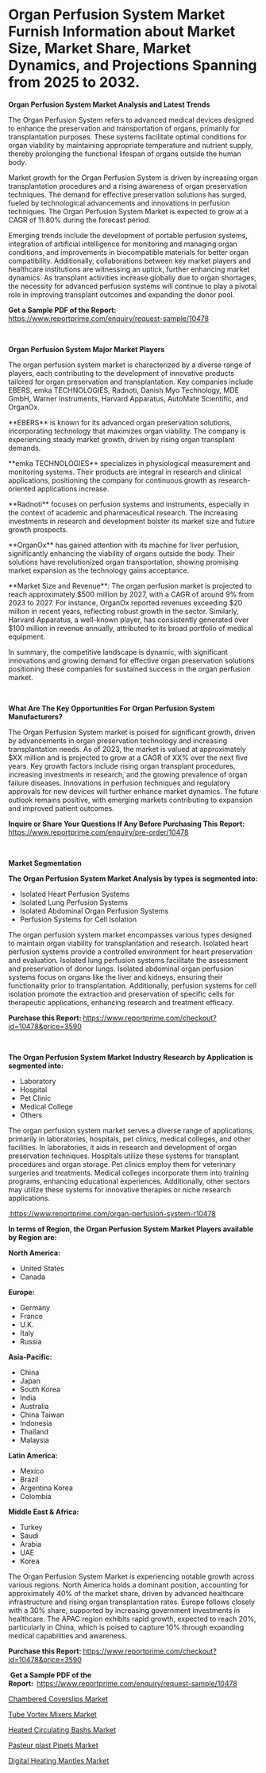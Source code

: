 <p><h1>Organ Perfusion System Market Furnish Information about Market Size, Market Share, Market Dynamics, and Projections Spanning from 2025 to 2032.</h1></p><p><strong>Organ Perfusion System Market Analysis and Latest Trends</strong></p>
<p><p>The Organ Perfusion System refers to advanced medical devices designed to enhance the preservation and transportation of organs, primarily for transplantation purposes. These systems facilitate optimal conditions for organ viability by maintaining appropriate temperature and nutrient supply, thereby prolonging the functional lifespan of organs outside the human body.</p><p>Market growth for the Organ Perfusion System is driven by increasing organ transplantation procedures and a rising awareness of organ preservation techniques. The demand for effective preservation solutions has surged, fueled by technological advancements and innovations in perfusion techniques. The Organ Perfusion System Market is expected to grow at a CAGR of 11.80% during the forecast period. </p><p>Emerging trends include the development of portable perfusion systems, integration of artificial intelligence for monitoring and managing organ conditions, and improvements in biocompatible materials for better organ compatibility. Additionally, collaborations between key market players and healthcare institutions are witnessing an uptick, further enhancing market dynamics. As transplant activities increase globally due to organ shortages, the necessity for advanced perfusion systems will continue to play a pivotal role in improving transplant outcomes and expanding the donor pool.</p></p>
<p><strong>Get a Sample PDF of the Report:&nbsp;</strong> <a href="https://www.reportprime.com/enquiry/request-sample/10478?utm_campaign=1108&utm_medium=2&utm_source=Github&utm_content=ia&utm_term=20032025&utm_id=organ-perfusion-system">https://www.reportprime.com/enquiry/request-sample/10478</a></p>
<p>&nbsp;</p>
<p><strong>Organ Perfusion System Major Market Players</strong></p>
<p><p>The organ perfusion system market is characterized by a diverse range of players, each contributing to the development of innovative products tailored for organ preservation and transplantation. Key companies include EBERS, emka TECHNOLOGIES, Radnoti, Danish Myo Technology, MDE GmbH, Warner Instruments, Harvard Apparatus, AutoMate Scientific, and OrganOx.</p><p>**EBERS** is known for its advanced organ preservation solutions, incorporating technology that maximizes organ viability. The company is experiencing steady market growth, driven by rising organ transplant demands.</p><p>**emka TECHNOLOGIES** specializes in physiological measurement and monitoring systems. Their products are integral in research and clinical applications, positioning the company for continuous growth as research-oriented applications increase.</p><p>**Radnoti** focuses on perfusion systems and instruments, especially in the context of academic and pharmaceutical research. The increasing investments in research and development bolster its market size and future growth prospects.</p><p>**OrganOx** has gained attention with its machine for liver perfusion, significantly enhancing the viability of organs outside the body. Their solutions have revolutionized organ transportation, showing promising market expansion as the technology gains acceptance.</p><p>**Market Size and Revenue**: The organ perfusion market is projected to reach approximately $500 million by 2027, with a CAGR of around 9% from 2023 to 2027. For instance, OrganOx reported revenues exceeding $20 million in recent years, reflecting robust growth in the sector. Similarly, Harvard Apparatus, a well-known player, has consistently generated over $100 million in revenue annually, attributed to its broad portfolio of medical equipment.</p><p>In summary, the competitive landscape is dynamic, with significant innovations and growing demand for effective organ preservation solutions positioning these companies for sustained success in the organ perfusion market.</p></p>
<p>&nbsp;</p>
<p><strong>What Are The Key Opportunities For Organ Perfusion System Manufacturers?</strong></p>
<p><p>The Organ Perfusion System market is poised for significant growth, driven by advancements in organ preservation technology and increasing transplantation needs. As of 2023, the market is valued at approximately $XX million and is projected to grow at a CAGR of XX% over the next five years. Key growth factors include rising organ transplant procedures, increasing investments in research, and the growing prevalence of organ failure diseases. Innovations in perfusion techniques and regulatory approvals for new devices will further enhance market dynamics. The future outlook remains positive, with emerging markets contributing to expansion and improved patient outcomes.</p></p>
<p><strong>Inquire or Share Your Questions If Any Before Purchasing This Report:</strong> <a href="https://www.reportprime.com/enquiry/pre-order/10478?utm_campaign=1108&utm_medium=2&utm_source=Github&utm_content=ia&utm_term=20032025&utm_id=organ-perfusion-system">https://www.reportprime.com/enquiry/pre-order/10478</a></p>
<p>&nbsp;</p>
<p><strong>Market Segmentation</strong></p>
<p><strong>The Organ Perfusion System Market Analysis by types is segmented into:</strong></p>
<p><ul><li>Isolated Heart Perfusion Systems</li><li>Isolated Lung Perfusion Systems</li><li>Isolated Abdominal Organ Perfusion Systems</li><li>Perfusion Systems for Cell Isolation</li></ul></p>
<p><p>The organ perfusion system market encompasses various types designed to maintain organ viability for transplantation and research. Isolated heart perfusion systems provide a controlled environment for heart preservation and evaluation. Isolated lung perfusion systems facilitate the assessment and preservation of donor lungs. Isolated abdominal organ perfusion systems focus on organs like the liver and kidneys, ensuring their functionality prior to transplantation. Additionally, perfusion systems for cell isolation promote the extraction and preservation of specific cells for therapeutic applications, enhancing research and treatment efficacy.</p></p>
<p><strong>Purchase this Report:&nbsp;</strong><a href="https://www.reportprime.com/checkout?id=10478&price=3590&utm_campaign=1108&utm_medium=2&utm_source=Github&utm_content=ia&utm_term=20032025&utm_id=organ-perfusion-system">https://www.reportprime.com/checkout?id=10478&price=3590</a></p>
<p>&nbsp;</p>
<p><strong>The Organ Perfusion System Market Industry Research by Application is segmented into:</strong></p>
<p><ul><li>Laboratory</li><li>Hospital</li><li>Pet Clinic</li><li>Medical College</li><li>Others</li></ul></p>
<p><p>The organ perfusion system market serves a diverse range of applications, primarily in laboratories, hospitals, pet clinics, medical colleges, and other facilities. In laboratories, it aids in research and development of organ preservation techniques. Hospitals utilize these systems for transplant procedures and organ storage. Pet clinics employ them for veterinary surgeries and treatments. Medical colleges incorporate them into training programs, enhancing educational experiences. Additionally, other sectors may utilize these systems for innovative therapies or niche research applications.</p></p>
<p><a href="https://www.reportprime.com/organ-perfusion-system-r10478?utm_campaign=1108&utm_medium=2&utm_source=Github&utm_content=ia&utm_term=20032025&utm_id=organ-perfusion-system">&nbsp;https://www.reportprime.com/organ-perfusion-system-r10478</a></p>
<p><strong>In terms of Region, the Organ Perfusion System Market Players available by Region are:</strong></p>
<p>
    <p> <strong> North America: </strong>
        <ul>
            <li>United States</li>
            <li>Canada</li>
        </ul>
        </p> 
    <p> <strong> Europe: </strong>
        <ul>
            <li>Germany</li>
            <li>France</li>
            <li>U.K.</li>
            <li>Italy</li>
            <li>Russia</li>
        </ul>
        </p> 
    <p> <strong> Asia-Pacific: </strong>
        <ul>
            <li>China</li>
            <li>Japan</li>
            <li>South Korea</li>
            <li>India</li>
            <li>Australia</li>
            <li>China Taiwan</li>
            <li>Indonesia</li>
            <li>Thailand</li>
            <li>Malaysia</li>
        </ul>
        </p> 
    <p> <strong> Latin America: </strong>
        <ul>
            <li>Mexico</li>
            <li>Brazil</li>
            <li>Argentina Korea</li>
            <li>Colombia</li>
        </ul>
        </p> 
    <p> <strong> Middle East & Africa: </strong>
        <ul>
            <li>Turkey</li>
            <li>Saudi</li>
            <li>Arabia</li>
            <li>UAE</li>
            <li>Korea</li>
        </ul>
    </p>
    </p>
<p><p>The Organ Perfusion System Market is experiencing notable growth across various regions. North America holds a dominant position, accounting for approximately 40% of the market share, driven by advanced healthcare infrastructure and rising organ transplantation rates. Europe follows closely with a 30% share, supported by increasing government investments in healthcare. The APAC region exhibits rapid growth, expected to reach 20%, particularly in China, which is poised to capture 10% through expanding medical capabilities and awareness.</p></p>
<p><strong>Purchase this Report: </strong><a href="https://www.reportprime.com/checkout?id=10478&price=3590&utm_campaign=1108&utm_medium=2&utm_source=Github&utm_content=ia&utm_term=20032025&utm_id=organ-perfusion-system">https://www.reportprime.com/checkout?id=10478&price=3590</a></p>
<p>&nbsp;<strong>Get a Sample PDF of the Report:&nbsp;&nbsp;</strong><a href="https://www.reportprime.com/enquiry/request-sample/10478?utm_campaign=1108&utm_medium=2&utm_source=Github&utm_content=ia&utm_term=20032025&utm_id=organ-perfusion-system">https://www.reportprime.com/enquiry/request-sample/10478</a></p>
<p><strong></strong></p>
<p><p><a href="https://github.com/winjelequegt/Market-Research-Report-List-1/blob/main/chambered-coverslips-market.md?utm_campaign=1108&utm_medium=2&utm_source=Github&utm_content=ia&utm_term=20032025&utm_id=organ-perfusion-system">Chambered Coverslips Market</a></p><p><a href="https://github.com/fontshatintj/Market-Research-Report-List-1/blob/main/tube-vortex-mixers-market.md?utm_campaign=1108&utm_medium=2&utm_source=Github&utm_content=ia&utm_term=20032025&utm_id=organ-perfusion-system">Tube Vortex Mixers Market</a></p><p><a href="https://github.com/bredevasil2q/Market-Research-Report-List-1/blob/main/heated-circulating-bashs-market.md?utm_campaign=1108&utm_medium=2&utm_source=Github&utm_content=ia&utm_term=20032025&utm_id=organ-perfusion-system">Heated Circulating Bashs Market</a></p><p><a href="https://github.com/firdwsermald/Market-Research-Report-List-1/blob/main/pasteur-plast-pipets-market.md?utm_campaign=1108&utm_medium=2&utm_source=Github&utm_content=ia&utm_term=20032025&utm_id=organ-perfusion-system">Pasteur plast Pipets Market</a></p><p><a href="https://github.com/wilzeryammy/Market-Research-Report-List-1/blob/main/digital-heating-mantles-market.md?utm_campaign=1108&utm_medium=2&utm_source=Github&utm_content=ia&utm_term=20032025&utm_id=organ-perfusion-system">Digital Heating Mantles Market</a></p></p>